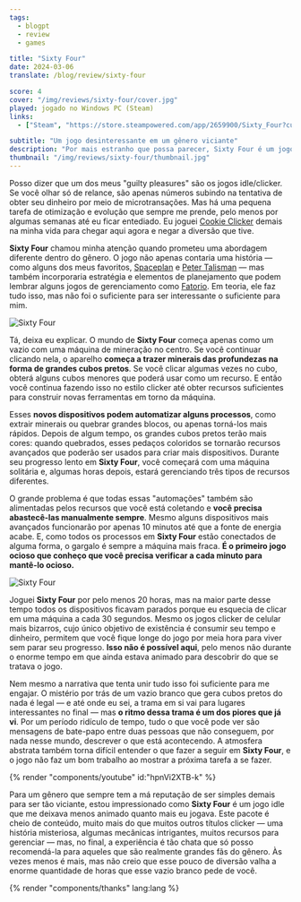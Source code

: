 ```yaml
---
tags:
  - blogpt
  - review
  - games

title: "Sixty Four"
date: 2024-03-06
translate: /blog/review/sixty-four

score: 4
cover: "/img/reviews/sixty-four/cover.jpg"
played: jogado no Windows PC (Steam)
links:
  - ["Steam", "https://store.steampowered.com/app/2659900/Sixty_Four?curator_clanid=44763507"]

subtitle: "Um jogo desinteressante em um gênero viciante"
description: "Por mais estranho que possa parecer, Sixty Four é um jogo ocioso que me fez jogar menos a cada vez, principalmente por causa de seu ritmo e design estranhos."
thumbnail: "/img/reviews/sixty-four/thumbnail.jpg"
---
```


Posso dizer que um dos meus "guilty pleasures" são os jogos idle/clicker. Se você olhar só de relance, são apenas números subindo na tentativa de obter seu dinheiro por meio de microtransações. Mas há uma pequena tarefa de otimização e evolução que sempre me prende, pelo menos por algumas semanas até eu ficar entediado. Eu joguei [Cookie Clicker](https://orteil.dashnet.org/cookieclicker/) demais na minha vida para chegar aqui agora e negar a diversão que tive.

**Sixty Four** chamou minha atenção quando prometeu uma abordagem diferente dentro do gênero. O jogo não apenas contaria uma história — como alguns dos meus favoritos, [Spaceplan](https://spaceplan.click/) e [Peter Talisman](https://petertalisman.quest/) — mas também incorporaria estratégia e elementos de planejamento que podem lembrar alguns jogos de gerenciamento como [Fatorio](https://www.factorio.com/). Em teoria, ele faz tudo isso, mas não foi o suficiente para ser interessante o suficiente para mim.

![Sixty Four](/img/reviews/sixty-four/cubes.jpg)

Tá, deixa eu explicar. O mundo de **Sixty Four** começa apenas como um vazio com uma máquina de mineração no centro. Se você continuar clicando nela, o aparelho **começa a trazer minerais das profundezas na forma de grandes cubos pretos**. Se você clicar algumas vezes no cubo, obterá alguns cubos menores que poderá usar como um recurso. E então você continua fazendo isso no estilo clicker até obter recursos suficientes para construir novas ferramentas em torno da máquina.

Esses **novos dispositivos podem automatizar alguns processos**, como extrair minerais ou quebrar grandes blocos, ou apenas torná-los mais rápidos. Depois de algum tempo, os grandes cubos pretos terão mais cores: quando quebrados, esses pedaços coloridos se tornarão recursos avançados que poderão ser usados para criar mais dispositivos. Durante seu progresso lento em **Sixty Four**, você começará com uma máquina solitária e, algumas horas depois, estará gerenciando três tipos de recursos diferentes.

O grande problema é que todas essas "automações" também são alimentadas pelos recursos que você está coletando e **você precisa abastecê-las manualmente sempre**. Mesmo alguns dispositivos mais avançados funcionarão por apenas 10 minutos até que a fonte de energia acabe. E, como todos os processos em **Sixty Four** estão conectados de alguma forma, o gargalo é sempre a máquina mais fraca. **É o primeiro jogo ocioso que conheço que você precisa verificar a cada minuto para mantê-lo ocioso.**

![Sixty Four](/img/reviews/sixty-four/story.jpg)

Joguei **Sixty Four** por pelo menos 20 horas, mas na maior parte desse tempo todos os dispositivos ficavam parados porque eu esquecia de clicar em uma máquina a cada 30 segundos. Mesmo os jogos clicker de celular mais bizarros, cujo único objetivo de existência é consumir seu tempo e dinheiro, permitem que você fique longe do jogo por meia hora para viver sem parar seu progresso. **Isso não é possível aqui**, pelo menos não durante o enorme tempo em que ainda estava animado para descobrir do que se tratava o jogo.

Nem mesmo a narrativa que tenta unir tudo isso foi suficiente para me engajar. O mistério por trás de um vazio branco que gera cubos pretos do nada é legal — e até onde eu sei, a trama em si vai para lugares interessantes no final — mas **o ritmo dessa trama é um dos piores que já vi**. Por um período ridículo de tempo, tudo o que você pode ver são mensagens de bate-papo entre duas pessoas que não conseguem, por nada nesse mundo, descrever o que está acontecendo. A atmosfera abstrata também torna difícil entender o que fazer a seguir em **Sixty Four**, e o jogo não faz um bom trabalho ao mostrar a próxima tarefa a se fazer.

{% render "components/youtube" id:"hpnVi2XTB-k" %}

Para um gênero que sempre tem a má reputação de ser simples demais para ser tão viciante, estou impressionado como **Sixty Four** é um jogo idle que me deixava menos animado quanto mais eu jogava. Este pacote é cheio de conteúdo, muito mais do que muitos outros títulos clicker — uma história misteriosa, algumas mecânicas intrigantes, muitos recursos para gerenciar — mas, no final, a experiência é tão chata que só posso recomendá-la para aqueles que são realmente grandes fãs do gênero. Às vezes menos é mais, mas não creio que esse pouco de diversão valha a enorme quantidade de horas que esse vazio branco pede de você.

{% render "components/thanks" lang:lang %}